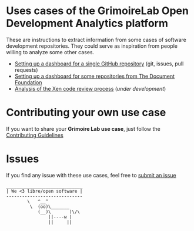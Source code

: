 # Uses cases of the GrimoireLab Open Development Analytics platform

These are instructions to extract information from some cases of software development repositories. They could serve as inspiration from people willing to analyze some other cases.

* [Setting up a dashboard for a single GitHub repository](github/README.md) (git, issues, pull requests)
* [Setting up a dashboard for some repositories from The Document Foundation](documentfoundation/README.md)
* [Analysis of the Xen code review process](xen-code-review/README.md) (_under development_)

# Contributing your own use case

If you want to share your **Grimoire Lab use case**, just follow the [Contributing Guidelines](CONTRIBUTING.md)

# Issues

If you find any issue with these use cases, feel free to [submit an issue](https://github.com/grimoirelab/use_cases/issues/new)

```
_____________________________
| We <3 libre/open software |
-----------------------------
        \   ^__^
         \  (oo)\_______
            (__)\       )\/\
                ||----w |
                ||     ||

```
